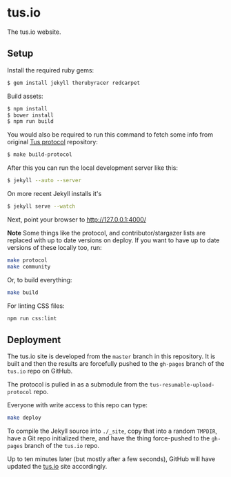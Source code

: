 # tus.io

The tus.io website.

## Setup

Install the required ruby gems:

```bash
$ gem install jekyll therubyracer redcarpet
```

Build assets:

```bash
$ npm install
$ bower install
$ npm run build
```

You would also be required to run this command
to fetch some info from original [Tus protocol](https://github.com/tus/tus-resumable-upload-protocol) repository:

```bash
$ make build-protocol
```

After this you can run the local development server like this:

```bash
$ jekyll --auto --server
```

On more recent Jekyll installs it's

```bash
$ jekyll serve --watch
```

Next, point your browser to http://127.0.0.1:4000/

**Note** Some things like the protocol, and contributor/stargazer lists are replaced with up to date versions on deploy.
If you want to have up to date versions of these locally too, run:

```bash
make protocol
make community
```

Or, to build everything:

```bash
make build
```

For linting CSS files:

```bash
npm run css:lint
```

## Deployment

The tus.io site is developed from the `master` branch in this repository.
It is built and then the results are forcefully pushed to the `gh-pages` branch of the `tus.io` repo on GitHub.

The protocol is pulled in as a submodule from the `tus-resumable-upload-protocol` repo.

Everyone with write access to this repo can type:

```bash
make deploy
```

To compile the Jekyll source into `./_site`, copy that into a random `TMPDIR`,
have a Git repo initialized there, and have the thing force-pushed to the `gh-pages` branch of the `tus.io` repo.

Up to ten minutes later (but mostly after a few seconds), GitHub will have updated the [tus.io](http://tus.io) site accordingly.
